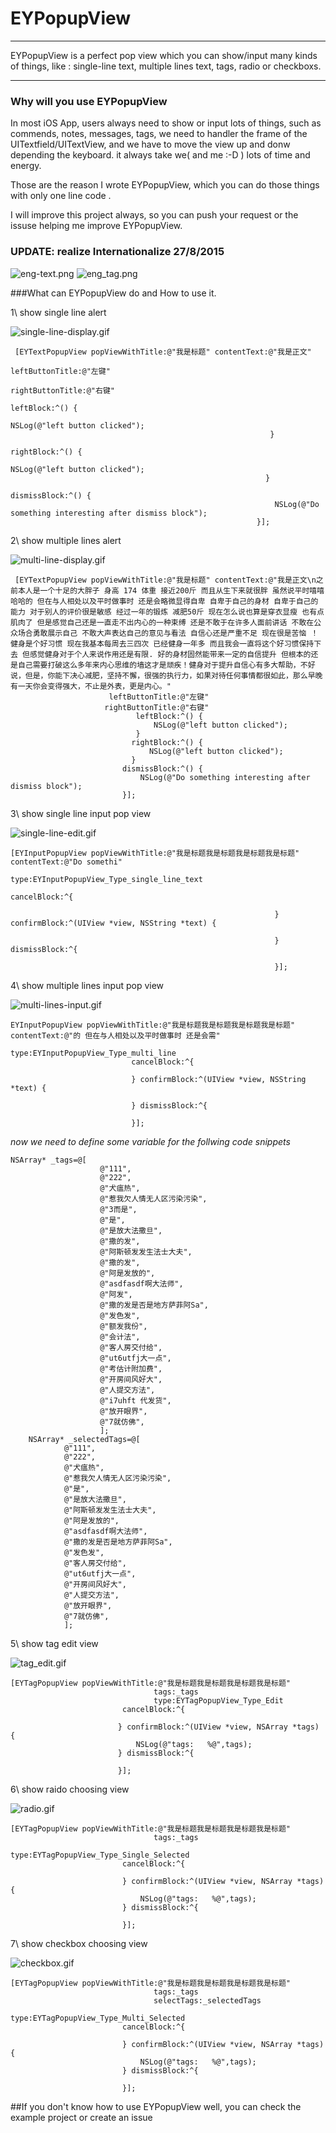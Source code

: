 # EYPopupView

------

EYPopupView is a perfect pop view which you can show/input many kinds of things, like : single-line text, multiple lines text, tags, radio or checkboxs.

---
### Why will you use EYPopupView

In most iOS App, users always need to show or input lots of things, such as commends, notes, messages, tags, we need to handler the frame of the UITextfield/UITextView, and we have to move the view up and donw depending the keyboard. it always take we( and me :-D ) lots of time and energy.

Those are the reason I wrote EYPopupView, which you can do those things with only one line code .

I will improve this project always, so you can push your request or the issuse helping me improve EYPopupView.

### UPDATE: realize Internationalize 27/8/2015

![eng-text.png](https://raw.githubusercontent.com/ygweric/EYPopupView/master/screenshots/eng-text.png)
![eng_tag.png](https://raw.githubusercontent.com/ygweric/EYPopupView/master/screenshots/eng_tag.png)


###What can EYPopupView do and How to use it.

1\ show single line alert

![single-line-display.gif](https://raw.githubusercontent.com/ygweric/EYPopupView/master/screenshots/single-line-display.gif)

```
 [EYTextPopupView popViewWithTitle:@"我是标题" contentText:@"我是正文"
                                                    leftButtonTitle:@"左键"
                                                    rightButtonTitle:@"右键"
                                                          leftBlock:^() {
                                                              NSLog(@"left button clicked");
                                                          }
                                                         rightBlock:^() {
                                                             NSLog(@"left button clicked");
                                                         }
                                                       dismissBlock:^() {
                                                           NSLog(@"Do something interesting after dismiss block");
                                                       }];
```

2\ show multiple lines alert

![multi-line-display.gif](https://raw.githubusercontent.com/ygweric/EYPopupView/master/screenshots/multi-line-display.gif)

```
 [EYTextPopupView popViewWithTitle:@"我是标题" contentText:@"我是正文\n之前本人是一个十足的大胖子 身高 174 体重 接近200斤 而且从生下来就很胖 虽然说平时嘻嘻哈哈的 但在与人相处以及平时做事时 还是会略微显得自卑 自卑于自己的身材 自卑于自己的能力 对于别人的评价很是敏感 经过一年的锻炼 减肥50斤 现在怎么说也算是穿衣显瘦 也有点肌肉了 但是感觉自己还是一直走不出内心的一种束缚 还是不敢于在许多人面前讲话 不敢在公众场合勇敢展示自己 不敢大声表达自己的意见与看法 自信心还是严重不足 现在很是苦恼 ！ 健身是个好习惯 现在我基本每周去三四次 已经健身一年多 而且我会一直将这个好习惯保持下去 但感觉健身对于个人来说作用还是有限. 好的身材固然能带来一定的自信提升 但根本的还是自己需要打破这么多年来内心思维的墙这才是顽疾！健身对于提升自信心有多大帮助，不好说，但是，你能下决心减肥，坚持不懈，很强的执行力，如果对待任何事情都很如此，那么早晚有一天你会变得强大，不止是外表，更是内心。"
                      leftButtonTitle:@"左键"
                     rightButtonTitle:@"右键"
                            leftBlock:^() {
                                NSLog(@"left button clicked");
                            }
                           rightBlock:^() {
                               NSLog(@"left button clicked");
                           }
                         dismissBlock:^() {
                             NSLog(@"Do something interesting after dismiss block");
                         }];
```
3\ show single line input pop view


![single-line-edit.gif](https://raw.githubusercontent.com/ygweric/EYPopupView/master/screenshots/single-line-edit.gif)

```
[EYInputPopupView popViewWithTitle:@"我是标题我是标题我是标题我是标题" contentText:@"Do somethi"
                                        type:EYInputPopupView_Type_single_line_text
                                                           cancelBlock:^{
                                                               
                                                           } confirmBlock:^(UIView *view, NSString *text) {
                                                               
                                                           } dismissBlock:^{
                                                               
                                                           }];
```

4\ show multiple lines input pop view


![multi-lines-input.gif](https://raw.githubusercontent.com/ygweric/EYPopupView/master/screenshots/multi-lines-input.gif)

```
EYInputPopupView popViewWithTitle:@"我是标题我是标题我是标题我是标题" contentText:@"的 但在与人相处以及平时做事时 还是会需"
                                  type:EYInputPopupView_Type_multi_line
                           cancelBlock:^{
                               
                           } confirmBlock:^(UIView *view, NSString *text) {
                               
                           } dismissBlock:^{
                               
                           }];
```
*now we need to define some variable for the follwing code snippets*
```
NSArray* _tags=@[
                    @"111",
                    @"222",
                    @"犬瘟热",
                    @"惹我欠人情无人区污染污染",
                    @"3而是",
                    @"是",
                    @"是放大法撒旦",
                    @"撒的发",
                    @"阿斯顿发发生法士大夫",
                    @"撒的发",
                    @"阿是发放的",
                    @"asdfasdf啊大法师",
                    @"阿发",
                    @"撒的发是否是地方萨菲阿Sa",
                    @"发色发",
                    @"额发我份",
                    @"会计法",
                    @"客人房交付给",
                    @"ut6utfj大一点",
                    @"考估计附加费",
                    @"开房间风好大",
                    @"人提交方法",
                    @"i7uhft 代发货",
                    @"放开眼界",
                    @"7就仿佛",
                    ];
    NSArray* _selectedTags=@[
            @"111",
            @"222",
            @"犬瘟热",
            @"惹我欠人情无人区污染污染",
            @"是",
            @"是放大法撒旦",
            @"阿斯顿发发生法士大夫",
            @"阿是发放的",
            @"asdfasdf啊大法师",
            @"撒的发是否是地方萨菲阿Sa",
            @"发色发",
            @"客人房交付给",
            @"ut6utfj大一点",
            @"开房间风好大",
            @"人提交方法",
            @"放开眼界",
            @"7就仿佛",
            ];
```


5\ show tag edit view


![tag_edit.gif](https://raw.githubusercontent.com/ygweric/EYPopupView/master/screenshots/tag_edit.gif)

```
[EYTagPopupView popViewWithTitle:@"我是标题我是标题我是标题我是标题"
                                tags:_tags
                                type:EYTagPopupView_Type_Edit
                         cancelBlock:^{
                            
                        } confirmBlock:^(UIView *view, NSArray *tags) {
                            NSLog(@"tags:   %@",tags);
                        } dismissBlock:^{
                            
                        }];
```

6\ show raido choosing view


![radio.gif](https://raw.githubusercontent.com/ygweric/EYPopupView/master/screenshots/radio.gif)

```
[EYTagPopupView popViewWithTitle:@"我是标题我是标题我是标题我是标题"
                                tags:_tags
                                type:EYTagPopupView_Type_Single_Selected
                         cancelBlock:^{
                             
                         } confirmBlock:^(UIView *view, NSArray *tags) {
                             NSLog(@"tags:   %@",tags);
                         } dismissBlock:^{
                             
                         }];
```
7\ show checkbox choosing view


![checkbox.gif](https://raw.githubusercontent.com/ygweric/EYPopupView/master/screenshots/checkbox.gif)

```
[EYTagPopupView popViewWithTitle:@"我是标题我是标题我是标题我是标题"
                                tags:_tags
                                selectTags:_selectedTags
                                type:EYTagPopupView_Type_Multi_Selected
                         cancelBlock:^{
                             
                         } confirmBlock:^(UIView *view, NSArray *tags) {
                             NSLog(@"tags:   %@",tags);
                         } dismissBlock:^{
                             
                         }];
```




##If you don't know how to use EYPopupView well, you can check the example project or create an issue
